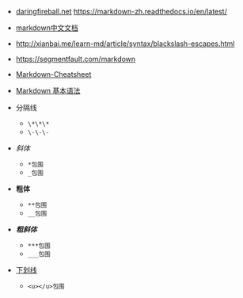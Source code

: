 
* [daringfireball.net](https://daringfireball.net/projects/markdown/syntax#link)
<https://markdown-zh.readthedocs.io/en/latest/>
* [markdown中文文档](https://markdown-zh.readthedocs.io/en/latest/blockelements/#header)

* <http://xianbai.me/learn-md/article/syntax/blackslash-escapes.html>
* <https://segmentfault.com/markdown>

* [Markdown-Cheatsheet](https://github.com/adam-p/markdown-here/wiki/Markdown-Cheatsheet)
* [Markdown 基本语法](http://younghz.github.io/Markdown/)

* 分隔线

    * `\*\*\*`
    * `\-\-\-`

* *斜体*

    * `*包围`
    * `_包围`

* **粗体**

    * `**包围`
    * `__包围`

* ***粗斜体***

    * `***包围`
    * `___包围`

* <u>下划线</u>

    * `<u></u>包围`



